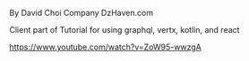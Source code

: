 By David Choi
Company DzHaven.com

Client part of Tutorial for using graphql, vertx, kotlin, and react


https://www.youtube.com/watch?v=ZoW95-wwzgA